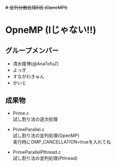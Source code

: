 ~~# 並列分散処理E班 (OpneMPI)~~
# OpneMP (Iじゃない!!) 

## グループメンバー

- 清水隆博(@AnaTofuZ)
- よっぎ
- すながわきゅん
- かいと

## 成果物

* Prime.c  
試し割り法の逐次処理

* PrimeParallel.c  
試し割り法の並列処理(OpenMP)  
実行時にOMP_CANCELLATION=trueを入れてね

* PrimeParallelPthread.c  
試し割り法の並列処理(Pthread)
